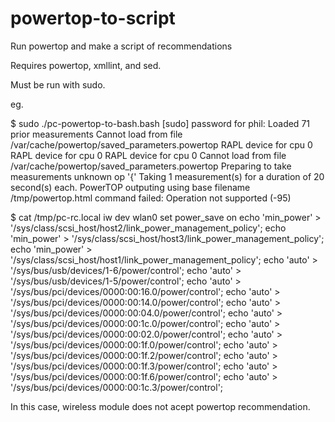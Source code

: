 # powertop-to-script
Run powertop and make a script of recommendations

Requires powertop, xmllint, and sed.

Must be run with sudo.

eg. 

$ sudo ./pc-powertop-to-bash.bash
[sudo] password for phil: 
Loaded 71 prior measurements
Cannot load from file /var/cache/powertop/saved_parameters.powertop
RAPL device for cpu 0
RAPL device for cpu 0
RAPL device for cpu 0
Cannot load from file /var/cache/powertop/saved_parameters.powertop
Preparing to take measurements
  unknown op '{'
Taking 1 measurement(s) for a duration of 20 second(s) each.
PowerTOP outputing using base filename /tmp/powertop.html
command failed: Operation not supported (-95)


$ cat /tmp/pc-rc.local
iw dev wlan0 set power_save on
echo 'min_power' > '/sys/class/scsi_host/host2/link_power_management_policy';
echo 'min_power' > '/sys/class/scsi_host/host3/link_power_management_policy';
echo 'min_power' > '/sys/class/scsi_host/host1/link_power_management_policy';
echo 'auto' > '/sys/bus/usb/devices/1-6/power/control';
echo 'auto' > '/sys/bus/usb/devices/1-5/power/control';
echo 'auto' > '/sys/bus/pci/devices/0000:00:16.0/power/control';
echo 'auto' > '/sys/bus/pci/devices/0000:00:14.0/power/control';
echo 'auto' > '/sys/bus/pci/devices/0000:00:04.0/power/control';
echo 'auto' > '/sys/bus/pci/devices/0000:00:1c.0/power/control';
echo 'auto' > '/sys/bus/pci/devices/0000:00:02.0/power/control';
echo 'auto' > '/sys/bus/pci/devices/0000:00:1f.0/power/control';
echo 'auto' > '/sys/bus/pci/devices/0000:00:1f.2/power/control';
echo 'auto' > '/sys/bus/pci/devices/0000:00:1f.3/power/control';
echo 'auto' > '/sys/bus/pci/devices/0000:00:1f.6/power/control';
echo 'auto' > '/sys/bus/pci/devices/0000:00:1c.3/power/control';

In this case, wireless module does not acept powertop recommendation.
